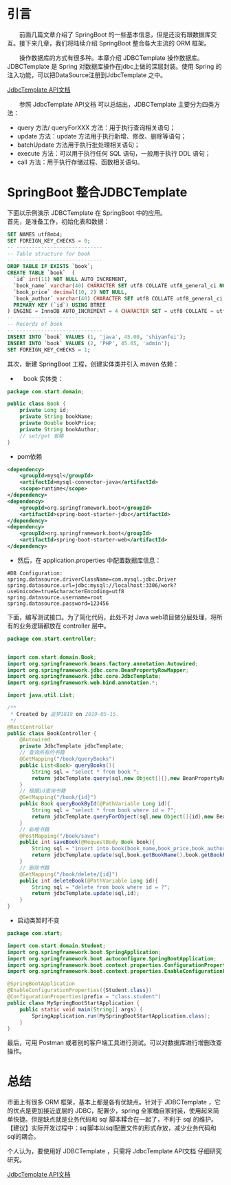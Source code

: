 

# 引言
&emsp;&emsp;前面几篇文章介绍了 SpringBoot 的一些基本信息，但是还没有跟数据库交互。接下来几章，我们将陆续介绍 SpringBoot 整合各大主流的 ORM 框架。

&emsp;&emsp;操作数据库的方式有很多种。本章介绍 JDBCTemplate 操作数据库。
JDBCTemplate 是 Spring 对数据库操作在jdbc上做的深层封装。使用 Spring 的注入功能，可以把DataSource注册到JdbcTemplate 之中。

[ JdbcTemplate API文档](https://docs.spring.io/spring/docs/current/javadoc-api/org/springframework/jdbc/core/JdbcTemplate.html)

&emsp;&emsp;参照 JdbcTemplate API文档 可以总结出，JDBCTemplate 主要分为四类方法：
* query 方法/ queryForXXX 方法：用于执行查询相关语句；
* update 方法：update 方法用于执行新增、修改、删除等语句；
* batchUpdate 方法用于执行批处理相关语句；
* execute 方法：可以用于执行任何 SQL 语句，一般用于执行 DDL 语句；
* call 方法：用于执行存储过程、函数相关语句。

# SpringBoot 整合JDBCTemplate
下面以示例演示 JDBCTemplate 在 SpringBoot 中的应用。  
首先，是准备工作，初始化表和数据：
```sql
SET NAMES utf8mb4;
SET FOREIGN_KEY_CHECKS = 0;
-- ----------------------------
-- Table structure for book
-- ----------------------------
DROP TABLE IF EXISTS `book`;
CREATE TABLE `book`  (
  `id` int(11) NOT NULL AUTO_INCREMENT,
  `book_name` varchar(40) CHARACTER SET utf8 COLLATE utf8_general_ci NOT NULL,
  `book_price` decimal(10, 2) NOT NULL,
  `book_author` varchar(40) CHARACTER SET utf8 COLLATE utf8_general_ci NOT NULL,
  PRIMARY KEY (`id`) USING BTREE
) ENGINE = InnoDB AUTO_INCREMENT = 4 CHARACTER SET = utf8 COLLATE = utf8_general_ci ROW_FORMAT = Dynamic;
-- ----------------------------
-- Records of book
-- ----------------------------
INSERT INTO `book` VALUES (1, 'java', 45.00, 'shiyanfei');
INSERT INTO `book` VALUES (2, 'PHP', 45.65, 'admin');
SET FOREIGN_KEY_CHECKS = 1;
```
其次，新建 SpringBoot 工程，创建实体类并引入 maven 依赖：

*  book 实体类：

```java
package com.start.domain;

public class Book {
    private Long id;
    private String bookName;
    private Double bookPrice;
    private String bookAuthor;
    // set/get 省略
}
```

* pom依赖
```xml
<dependency>
    <groupId>mysql</groupId>
    <artifactId>mysql-connector-java</artifactId>
    <scope>runtime</scope>
</dependency>
<dependency>
    <groupId>org.springframework.boot</groupId>
    <artifactId>spring-boot-starter-jdbc</artifactId>
</dependency>
<dependency>
    <groupId>org.springframework.boot</groupId>
    <artifactId>spring-boot-starter-web</artifactId>
</dependency>
```

* 然后，在 application.properties 中配置数据库信息：
```properties
#DB Configuration:
spring.datasource.driverClassName=com.mysql.jdbc.Driver
spring.datasource.url=jdbc:mysql://localhost:3306/work?
useUnicode=true&characterEncoding=utf8
spring.datasource.username=root
spring.datasource.password=123456
```

下面，编写测试接口。为了简化代码，此处不对 Java web项目做分层处理，将所有的业务逻辑都放在 controller 层中。
```java
package com.start.controller;


import com.start.domain.Book;
import org.springframework.beans.factory.annotation.Autowired;
import org.springframework.jdbc.core.BeanPropertyRowMapper;
import org.springframework.jdbc.core.JdbcTemplate;
import org.springframework.web.bind.annotation.*;

import java.util.List;

/**
 * Created by 追梦1819 on 2019-05-15.
 */
@RestController
public class BookController {
    @Autowired
    private JdbcTemplate jdbcTemplate;
    // 查询所有的书籍
    @GetMapping("/book/queryBooks")
    public List<Book> queryBooks(){
        String sql = "select * from book ";
        return jdbcTemplate.query(sql,new Object[]{},new BeanPropertyRowMapper<>(Book.class));
    }
    // 根据id查询书籍
    @GetMapping("/book/{id}")
    public Book queryBookById(@PathVariable Long id){
        String sql = "select * from book where id = ?";
        return jdbcTemplate.queryForObject(sql,new Object[]{id},new BeanPropertyRowMapper<>(Book.class));
    }
    // 新增书籍
    @PostMapping("/book/save")
    public int saveBook(@RequestBody Book book){
        String sql = "insert into book(book_name,book_price,book_author) values(?,?,?)";
        return jdbcTemplate.update(sql,book.getBookName(),book.getBookPrice(),book.getBookAuthor());
    }
    // 删除书籍
    @GetMapping("/book/delete/{id}")
    public int deleteBook(@PathVariable Long id){
        String sql = "delete from book where id = ?";
        return jdbcTemplate.update(sql,id);
    }
}
```

* 启动类暂时不变
```java
package com.start;

import com.start.domain.Student;
import org.springframework.boot.SpringApplication;
import org.springframework.boot.autoconfigure.SpringBootApplication;
import org.springframework.boot.context.properties.ConfigurationProperties;
import org.springframework.boot.context.properties.EnableConfigurationProperties;

@SpringBootApplication
@EnableConfigurationProperties({Student.class})
@ConfigurationProperties(prefix = "class.student")
public class MySpringBootStartApplication {
    public static void main(String[] args) {
        SpringApplication.run(MySpringBootStartApplication.class);
    }
}

```

最后，可用 Postman 或者别的客户端工具进行测试。可以对数据库进行增删改查操作。

# 总结
市面上有很多 ORM 框架，基本上都是各有优缺点。针对于 JDBCTemplate ，它的优点是更加接近底层的 JDBC，配置少，spring 全家桶自家封装，使用起来简单快捷。但是缺点就是业务代码和 sql 脚本糅合在一起了，不利于 sql 的维护。
【建议】实际开发过程中：sql脚本以sql配置文件的形式存放，减少业务代码和sql的耦合。

个人认为，要使用好 JDBCTemplate ，只需将 JdbcTemplate API文档 仔细研究研究。

[ JdbcTemplate API文档](https://docs.spring.io/spring/docs/current/javadoc-api/org/springframework/jdbc/core/JdbcTemplate.html)


